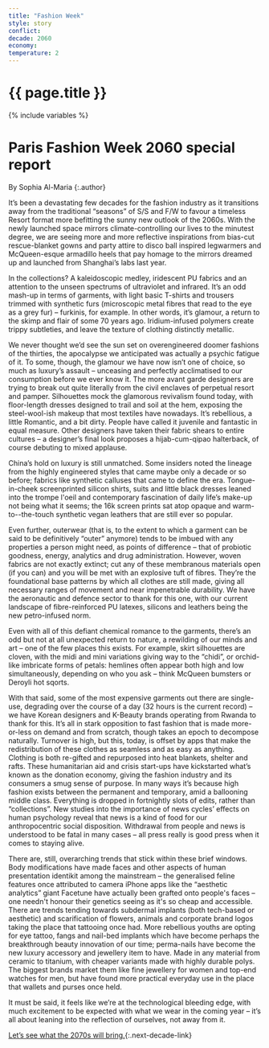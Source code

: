 ```yaml
---
title: "Fashion Week"
style: story
conflict: 
decade: 2060
economy: 
temperature: 2 
---
```


<h1>{{ page.title }}</h1>

{% include variables %}
# Paris Fashion Week 2060 special report 

By Sophia Al-Maria
{:.author}

It’s been a devastating few decades for the fashion industry as it transitions away from the traditional “seasons” of S/S and F/W to favour a timeless Resort format more befitting the sunny new outlook of the 2060s. With the newly launched space mirrors climate-controlling our lives to the minutest degree, we are seeing more and more reflective inspirations from bias-cut rescue-blanket gowns and party attire to disco ball inspired legwarmers and McQueen-esque armadillo heels that pay homage to the mirrors dreamed up and launched from Shanghai’s labs last year.

In the collections? A kaleidoscopic medley, iridescent PU fabrics and an attention to the unseen spectrums of ultraviolet and infrared. It’s an odd mash-up in terms of garments, with light basic T-shirts and trousers trimmed with synthetic furs (microscopic metal fibres that read to the eye as a grey fur) – furkinis, for example. In other words, it’s glamour, a return to the skimp and flair of some 70 years ago. Iridium-infused polymers create trippy subtleties, and leave the texture of clothing distinctly metallic.

We never thought we’d see the sun set on overengineered doomer fashions of the thirties, the apocalypse we anticipated was actually a psychic fatigue of it. To some, though, the glamour we have now isn’t one of choice, so much as luxury’s assault – unceasing and perfectly acclimatised to our consumption before we ever know it. The more avant garde designers are trying to break out quite literally from the civil enclaves of perpetual resort and pamper. Silhouettes mock the glamorous revivalism found today, with floor-length dresses designed to trail and soil at the hem, exposing the steel-wool-ish makeup that most textiles have nowadays. It’s rebellious, a little Romantic, and a bit dirty. People have called it juvenile and fantastic in equal measure. Other designers have taken their fabric shears to entire cultures – a designer’s final look proposes a hijab-cum-qipao halterback, of course debuting to mixed applause.

China’s hold on luxury is still unmatched. Some insiders noted the lineage from the highly engineered styles that came maybe only a decade or so before; fabrics like synthetic calluses that came to define the era. Tongue-in-cheek screenprinted silicon shirts, suits and little black dresses leaned into the trompe l'oeil and contemporary fascination of daily life’s make-up not being what it seems; the 16k screen prints sat atop opaque and warm-to--the-touch synthetic vegan leathers that are still ever so popular.

Even further, outerwear (that is, to the extent to which a garment can be said to be definitively “outer” anymore) tends to be imbued with any properties a person might need, as points of difference – that of probiotic goodness, energy, analytics and drug administration. However, woven fabrics are not exactly extinct; cut any of these membranous materials open (if you can) and you will be met with an explosive tuft of fibres. They’re the foundational base patterns by which all clothes are still made, giving all necessary ranges of movement and near impenetrable durability. We have the aeronautic and defence sector to thank for this one, with our current landscape of fibre-reinforced PU latexes, silicons and leathers being the new petro-infused norm.

Even with all of this defiant chemical romance to the garments, there’s an odd but not at all unexpected return to nature, a rewilding of our minds and art – one of the few places this exists. For example, skirt silhouettes are cloven, with the midi and mini variations giving way to the “chidi”, or orchid-like imbricate forms of petals: hemlines often appear both high and low simultaneously, depending on who you ask – think McQueen bumsters or Deroyli hot sqorts.

With that said, some of the most expensive garments out there are single-use, degrading over the course of a day (32 hours is the current record) – we have Korean designers and K-Beauty brands operating from Rwanda to thank for this. It’s all in stark opposition to fast fashion that is made more-or-less on demand and from scratch, though takes an epoch to decompose naturally. Turnover is high, but this, today, is offset by apps that make the redistribution of these clothes as seamless and as easy as anything. Clothing is both re-gifted and repurposed into heat blankets, shelter and rafts. These humanitarian aid and crisis start-ups have kickstarted what’s known as the donation economy, giving the fashion industry and its consumers a smug sense of purpose. In many ways it’s because high fashion exists between the permanent and temporary, amid a ballooning middle class. Everything is dropped in fortnightly slots of edits, rather than “collections”. New studies into the importance of news cycles’ effects on human psychology reveal that news is a kind of food for our anthropocentric social disposition. Withdrawal from people and news is understood to be fatal in many cases – all press really is good press when it comes to staying alive.

There are, still, overarching trends that stick within these brief windows. Body modifications have made faces and other aspects of human presentation identikit among the mainstream – the generalised feline features once attributed to camera iPhone apps like the “aesthetic analytics” giant Facetune have actually been grafted onto people's faces – one needn't honour their genetics seeing as it's so cheap and accessible. There are trends tending towards subdermal implants (both tech-based or aesthetic) and scarification of flowers, animals and corporate brand logos taking the place that tattooing once had. More rebellious youths are opting for eye tattoo, fangs and nail-bed implants which have become perhaps the breakthrough beauty innovation of our time; perma-nails have become the new luxury accessory and jewellery item to have. Made in any material from ceramic to titanium, with cheaper variants made with highly durable polys. The biggest brands market them like fine jewellery for women and top-end watches for men, but have found more practical everyday use in the place that wallets and purses once held.

It must be said, it feels like we’re at the technological bleeding edge, with much excitement to be expected with what we wear in the coming year – it’s all about leaning into the reflection of ourselves, not away from it.

[Let’s see what the 2070s will bring.](chapter_hackers-attack-space-fleet.html){:.next-decade-link}
